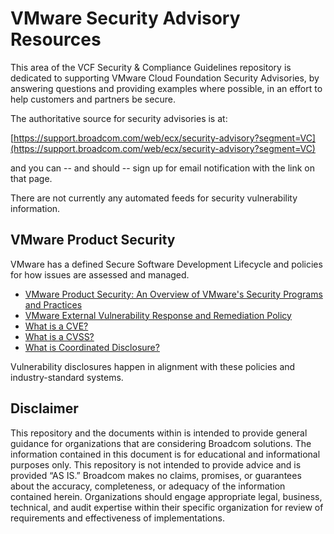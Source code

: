 # VMware Security Advisory Resources

This area of the VCF Security & Compliance Guidelines repository is dedicated to supporting VMware Cloud Foundation Security Advisories, by answering questions and providing examples where possible, in an effort to help customers and partners be secure.

The authoritative source for security advisories is at:

[https://support.broadcom.com/web/ecx/security-advisory?segment=VC](https://support.broadcom.com/web/ecx/security-advisory?segment=VC)

and you can -- and should -- sign up for email notification with the link on that page.

There are not currently any automated feeds for security vulnerability information.

## VMware Product Security
VMware has a defined Secure Software Development Lifecycle and policies for how issues are assessed and managed.

* [VMware Product Security: An Overview of VMware's Security Programs and Practices](https://www.vmware.com/docs/vmware-product-security-white-paper)
* [VMware External Vulnerability Response and Remediation Policy](https://www.broadcom.com/support/vmware-services/security-response)
* [What is a CVE?](https://en.wikipedia.org/wiki/Common_Vulnerabilities_and_Exposures)
* [What is a CVSS?](https://www.sans.org/blog/what-is-cvss/)
* [What is Coordinated Disclosure?](https://en.wikipedia.org/wiki/Coordinated_vulnerability_disclosure)

Vulnerability disclosures happen in alignment with these policies and industry-standard systems.

## Disclaimer
This repository and the documents within is intended to provide general guidance for organizations that are considering Broadcom solutions. The information contained in this document is for educational and informational purposes only. This repository is not intended to provide advice and is provided “AS IS.” Broadcom makes no claims, promises, or guarantees about the accuracy, completeness, or adequacy of the information contained herein. Organizations should engage appropriate legal, business, technical, and audit expertise within their specific organization for review of requirements and effectiveness of implementations.

